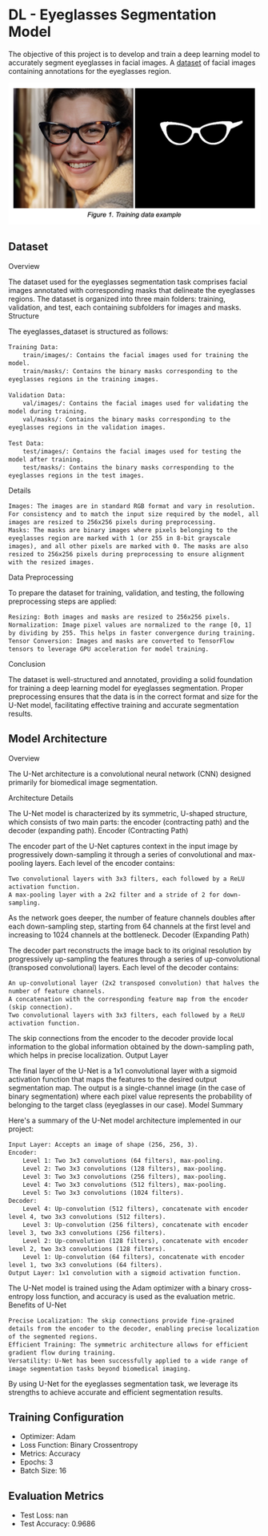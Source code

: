 # DL - Eyeglasses Segmentation Model
The objective of this project is to develop and train a deep learning model to accurately segment eyeglasses in facial images.
A [dataset](https://drive.google.com/file/d/1TNCPvSqZPg3joEozYYizIZS6u5Ij29kp/view) of facial images containing annotations for the eyeglasses region.

![alt][image1]

[image1]: 1.png


## Dataset
Overview

The dataset used for the eyeglasses segmentation task comprises facial images annotated with corresponding masks that delineate the eyeglasses regions. The dataset is organized into three main folders: training, validation, and test, each containing subfolders for images and masks.
Structure

The eyeglasses_dataset is structured as follows:

    Training Data:
        train/images/: Contains the facial images used for training the model.
        train/masks/: Contains the binary masks corresponding to the eyeglasses regions in the training images.

    Validation Data:
        val/images/: Contains the facial images used for validating the model during training.
        val/masks/: Contains the binary masks corresponding to the eyeglasses regions in the validation images.

    Test Data:
        test/images/: Contains the facial images used for testing the model after training.
        test/masks/: Contains the binary masks corresponding to the eyeglasses regions in the test images.

Details

    Images: The images are in standard RGB format and vary in resolution. For consistency and to match the input size required by the model, all images are resized to 256x256 pixels during preprocessing.
    Masks: The masks are binary images where pixels belonging to the eyeglasses region are marked with 1 (or 255 in 8-bit grayscale images), and all other pixels are marked with 0. The masks are also resized to 256x256 pixels during preprocessing to ensure alignment with the resized images.

Data Preprocessing

To prepare the dataset for training, validation, and testing, the following preprocessing steps are applied:

    Resizing: Both images and masks are resized to 256x256 pixels.
    Normalization: Image pixel values are normalized to the range [0, 1] by dividing by 255. This helps in faster convergence during training.
    Tensor Conversion: Images and masks are converted to TensorFlow tensors to leverage GPU acceleration for model training.

Conclusion

The dataset is well-structured and annotated, providing a solid foundation for training a deep learning model for eyeglasses segmentation. Proper preprocessing ensures that the data is in the correct format and size for the U-Net model, facilitating effective training and accurate segmentation results.

## Model Architecture
Overview

The U-Net architecture is a convolutional neural network (CNN) designed primarily for biomedical image segmentation. 

Architecture Details

The U-Net model is characterized by its symmetric, U-shaped structure, which consists of two main parts: the encoder (contracting path) and the decoder (expanding path).
Encoder (Contracting Path)

The encoder part of the U-Net captures context in the input image by progressively down-sampling it through a series of convolutional and max-pooling layers. Each level of the encoder contains:

    Two convolutional layers with 3x3 filters, each followed by a ReLU activation function.
    A max-pooling layer with a 2x2 filter and a stride of 2 for down-sampling.

As the network goes deeper, the number of feature channels doubles after each down-sampling step, starting from 64 channels at the first level and increasing to 1024 channels at the bottleneck.
Decoder (Expanding Path)

The decoder part reconstructs the image back to its original resolution by progressively up-sampling the features through a series of up-convolutional (transposed convolutional) layers. Each level of the decoder contains:

    An up-convolutional layer (2x2 transposed convolution) that halves the number of feature channels.
    A concatenation with the corresponding feature map from the encoder (skip connection).
    Two convolutional layers with 3x3 filters, each followed by a ReLU activation function.

The skip connections from the encoder to the decoder provide local information to the global information obtained by the down-sampling path, which helps in precise localization.
Output Layer

The final layer of the U-Net is a 1x1 convolutional layer with a sigmoid activation function that maps the features to the desired output segmentation map. The output is a single-channel image (in the case of binary segmentation) where each pixel value represents the probability of belonging to the target class (eyeglasses in our case).
Model Summary

Here's a summary of the U-Net model architecture implemented in our project:

    Input Layer: Accepts an image of shape (256, 256, 3).
    Encoder:
        Level 1: Two 3x3 convolutions (64 filters), max-pooling.
        Level 2: Two 3x3 convolutions (128 filters), max-pooling.
        Level 3: Two 3x3 convolutions (256 filters), max-pooling.
        Level 4: Two 3x3 convolutions (512 filters), max-pooling.
        Level 5: Two 3x3 convolutions (1024 filters).
    Decoder:
        Level 4: Up-convolution (512 filters), concatenate with encoder level 4, two 3x3 convolutions (512 filters).
        Level 3: Up-convolution (256 filters), concatenate with encoder level 3, two 3x3 convolutions (256 filters).
        Level 2: Up-convolution (128 filters), concatenate with encoder level 2, two 3x3 convolutions (128 filters).
        Level 1: Up-convolution (64 filters), concatenate with encoder level 1, two 3x3 convolutions (64 filters).
    Output Layer: 1x1 convolution with a sigmoid activation function.

The U-Net model is trained using the Adam optimizer with a binary cross-entropy loss function, and accuracy is used as the evaluation metric.
Benefits of U-Net

    Precise Localization: The skip connections provide fine-grained details from the encoder to the decoder, enabling precise localization of the segmented regions.
    Efficient Training: The symmetric architecture allows for efficient gradient flow during training.
    Versatility: U-Net has been successfully applied to a wide range of image segmentation tasks beyond biomedical imaging.

By using U-Net for the eyeglasses segmentation task, we leverage its strengths to achieve accurate and efficient segmentation results.


## Training Configuration
- Optimizer: Adam
- Loss Function: Binary Crossentropy
- Metrics: Accuracy
- Epochs: 3
- Batch Size: 16

## Evaluation Metrics
- Test Loss: nan
- Test Accuracy: 0.9686

